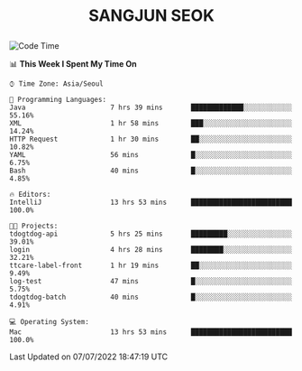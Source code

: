 <h1>
 <p align="center">
   SANGJUN SEOK
 </p>
</h1>

<!--START_SECTION:waka-->
![Code Time](http://img.shields.io/badge/Code%20Time-0%20secs-blue)

📊 **This Week I Spent My Time On** 

```text
⌚︎ Time Zone: Asia/Seoul

💬 Programming Languages: 
Java                     7 hrs 39 mins       █████████████░░░░░░░░░░░░   55.16% 
XML                      1 hr 58 mins        ███░░░░░░░░░░░░░░░░░░░░░░   14.24% 
HTTP Request             1 hr 30 mins        ██░░░░░░░░░░░░░░░░░░░░░░░   10.82% 
YAML                     56 mins             █░░░░░░░░░░░░░░░░░░░░░░░░   6.75% 
Bash                     40 mins             █░░░░░░░░░░░░░░░░░░░░░░░░   4.85%

🔥 Editors: 
IntelliJ                 13 hrs 53 mins      █████████████████████████   100.0%

🐱‍💻 Projects: 
tdogtdog-api             5 hrs 25 mins       █████████░░░░░░░░░░░░░░░░   39.01% 
login                    4 hrs 28 mins       ████████░░░░░░░░░░░░░░░░░   32.21% 
ttcare-label-front       1 hr 19 mins        ██░░░░░░░░░░░░░░░░░░░░░░░   9.49% 
log-test                 47 mins             █░░░░░░░░░░░░░░░░░░░░░░░░   5.75% 
tdogtdog-batch           40 mins             █░░░░░░░░░░░░░░░░░░░░░░░░   4.91%

💻 Operating System: 
Mac                      13 hrs 53 mins      █████████████████████████   100.0%

```


 Last Updated on 07/07/2022 18:47:19 UTC
<!--END_SECTION:waka-->
